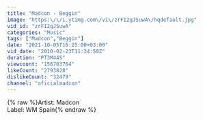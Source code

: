 ```yaml
---
title: "Madcon - Beggin"
image: "https:\/\/i.ytimg.com\/vi\/zrFI2gJSuwA\/hqdefault.jpg"
vid_id: "zrFI2gJSuwA"
categories: "Music"
tags: ["Madcon","Beggin"]
date: "2021-10-05T16:25:00+03:00"
vid_date: "2010-02-23T11:34:50Z"
duration: "PT3M44S"
viewcount: "156703764"
likeCount: "2793828"
dislikeCount: "32479"
channel: "oficialmadcon"
---
```

{% raw %}Artist: Madcon<br />Label: WM Spain{% endraw %}

